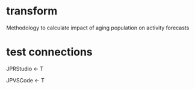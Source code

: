 # transform
Methodology to calculate impact of aging population on activity forecasts

# test connections
JPRStudio <- T 

JPVSCode <- T